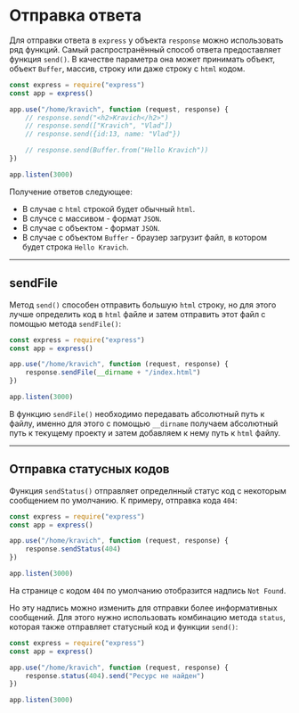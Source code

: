 # Отправка ответа

Для отправки ответа в `express` у объекта `response` можно использовать ряд функций. Самый распространённый способ ответа предоставляет функция `send()`. В качестве параметра она может принимать объект, объект `Buffer`, массив, строку или даже строку с `html` кодом.

```javascript
const express = require("express")
const app = express()

app.use("/home/kravich", function (request, response) {
    // response.send("<h2>Kravich</h2>")
    // response.send(["Kravich", "Vlad"])
    // response.send({id:13, name: "Vlad"})

    // response.send(Buffer.from("Hello Kravich"))
})

app.listen(3000)
```

Получение ответов следующее: 
* В случае с `html` строкой будет обычный `html`.
* В случсе с массивом - формат `JSON`.
* В случае с объектом - формат `JSON`.
* В случае с объектом `Buffer` - браузер загрузит файл, в котором будет строка `Hello Kravich`.
***

## sendFile

Метод `send()` способен отправить большую `html` строку, но для этого лучше определить код в `html` файле и затем отправить этот файл с помощью метода `sendFile()`:


```javascript
const express = require("express")
const app = express()

app.use("/home/kravich", function (request, response) {
    response.sendFile(__dirname + "/index.html")
})

app.listen(3000)
```

В функцию `sendFile()` необходимо передавать абсолютный путь к файлу, именно для этого с помощью `__dirname` получаем абсолютный путь к текущему проекту и затем добавляем к нему путь к `html` файлу.
***

## Отправка статусных кодов

Функция `sendStatus()` отправляет определнный статус код с некоторым сообщением по умолчанию. К примеру, отправка кода `404`:

```javascript
const express = require("express")
const app = express()

app.use("/home/kravich", function (request, response) {
    response.sendStatus(404)
})

app.listen(3000)
```

На странице с кодом `404` по умолчанию отобразится надпись `Not Found`. 

Но эту надпись можно изменить для отправки более информативных сообщений. Для этого нужно использовать комбинацию метода `status`, которая также отправляет статусный код и функции `send()`:

```javascript
const express = require("express")
const app = express()

app.use("/home/kravich", function (request, response) {
    response.status(404).send("Ресурс не найден")
})

app.listen(3000)
```



